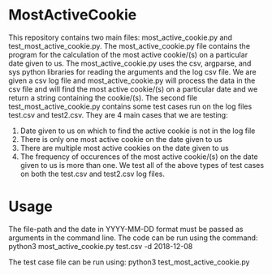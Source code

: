 # MostActiveCookie

This repository contains two main files: most_active_cookie.py and test_most_active_cookie.py. The most_active_cookie.py file contains the program for the calculation of the most active cookie/(s) on a particular date given to us. The most_active_cookie.py uses the csv, argparse, and sys python libraries for reading the arguments and the log csv file. We are given a csv log file and most_active_cookie.py will process the data in the csv file and will find the most active cookie/(s) on a particular date and we return a string containing the cookie/(s). The second file test_most_active_cookie.py contains some test cases run on the log files test.csv and test2.csv. They are 4 main cases that we are testing: 
1. Date given to us on which to find the active cookie is not in the log file 
2. There is only one most active cookie on the date given to us 
3. There are multiple most active cookies on the date given to us
4. The frequency of occurences of the most active cookie/(s) on the date given to us is more than one.
We test all of the above types of test cases on both the test.csv and test2.csv log files.

# Usage
The file-path and the date in YYYY-MM-DD format must be passed as arguments in the command line.
The code can be run using the command:
python3 most_active_cookie.py test.csv -d 2018-12-08

The test case file can be run using:
python3 test_most_active_cookie.py
